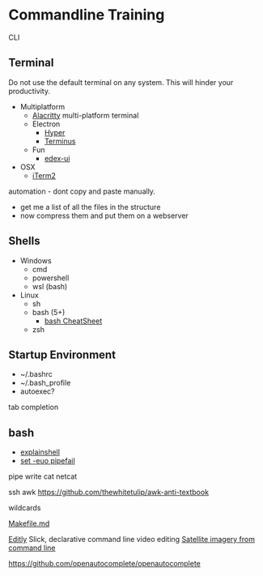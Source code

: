 Commandline Training
====================

CLI

Terminal
--------

Do not use the default terminal on any system. This will hinder your productivity.

* Multiplatform
  * [Alacritty](https://github.com/alacritty/alacritty) multi-platform terminal
  * Electron
    * [Hyper](https://hyper.is/)
    * [Terminus](https://www.electronjs.org/apps/terminus)
  * Fun
    * [edex-ui](https://github.com/GitSquared/edex-ui)
* OSX
  * [iTerm2](https://www.iterm2.com/)

automation - dont copy and paste manually.
  - get me a list of all the files in the structure
  - now compress them and put them on a webserver

Shells
------

* Windows
  * cmd
  * powershell
  * wsl (bash)
* Linux
  * sh
  * bash (5+)
    * [bash CheatSheet](https://devhints.io/bash)
  * zsh


Startup Environment
-------------------

* ~/.bashrc
* ~/.bash_profile
* autoexec?

tab completion

bash
----
* [explainshell](https://explainshell.com/)
* [set -euo pipefail](https://wizardzines.com/comics/bash-errors/)

pipe write
cat
netcat

ssh
awk
https://github.com/thewhitetulip/awk-anti-textbook


wildcards

[Makefile.md](Makefile)


[Editly](https://github.com/mifi/editly) Slick, declarative command line video editing
[Satellite imagery from command line](https://github.com/plant99/felicette)


https://github.com/openautocomplete/openautocomplete